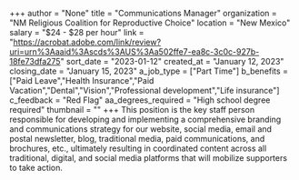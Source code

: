 +++
author = "None"
title = "Communications Manager"
organization = "NM Religious Coalition for Reproductive Choice"
location = "New Mexico"
salary = "$24 - $28 per hour"
link = "https://acrobat.adobe.com/link/review?uri=urn%3Aaaid%3Ascds%3AUS%3Aa502ffe7-ea8c-3c0c-927b-18fe73dfa275"
sort_date = "2023-01-12"
created_at = "January 12, 2023"
closing_date = "January 15, 2023"
a_job_type = ["Part Time"]
b_benefits = ["Paid Leave","Health Insurance","Paid Vacation","Dental","Vision","Professional development","Life insurance"]
c_feedback = "Red Flag"
aa_degrees_required = "High school degree required"
thumbnail = ""
+++
This position is the key staff person responsible for developing and implementing a comprehensive branding and communications strategy for our website, social media, email and postal newsletter, blog, traditional media, paid communications, and brochures, etc., ultimately resulting in coordinated content across all traditional, digital, and social media platforms that will mobilize supporters to take action.